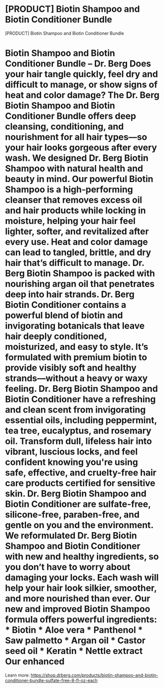 # [PRODUCT] Biotin Shampoo and Biotin Conditioner Bundle

[PRODUCT] Biotin Shampoo and Biotin Conditioner Bundle
# Biotin Shampoo and Biotin Conditioner Bundle – Dr. Berg Does your hair tangle quickly, feel dry and difficult to manage, or show signs of heat and color damage? The Dr. Berg Biotin Shampoo and Biotin Conditioner Bundle offers deep cleansing, conditioning, and nourishment for all hair types—so your hair looks gorgeous after every wash. We designed Dr. Berg Biotin Shampoo with natural health and beauty in mind. Our powerful Biotin Shampoo is a high-performing cleanser that removes excess oil and hair products while locking in moisture, helping your hair feel lighter, softer, and revitalized after every use. Heat and color damage can lead to tangled, brittle, and dry hair that’s difficult to manage. Dr. Berg Biotin Shampoo is packed with nourishing argan oil that penetrates deep into hair strands. Dr. Berg Biotin Conditioner contains a powerful blend of biotin and invigorating botanicals that leave hair deeply conditioned, moisturized, and easy to style. It’s formulated with premium biotin to provide visibly soft and healthy strands—without a heavy or waxy feeling. Dr. Berg Biotin Shampoo and Biotin Conditioner have a refreshing and clean scent from invigorating essential oils, including peppermint, tea tree, eucalyptus, and rosemary oil. Transform dull, lifeless hair into vibrant, luscious locks, and feel confident knowing you're using safe, effective, and cruelty-free hair care products certified for sensitive skin. Dr. Berg Biotin Shampoo and Biotin Conditioner are sulfate-free, silicone-free, paraben-free, and gentle on you and the environment. We reformulated Dr. Berg Biotin Shampoo and Biotin Conditioner with new and healthy ingredients, so you don’t have to worry about damaging your locks. Each wash will help your hair look silkier, smoother, and more nourished than ever. Our new and improved Biotin Shampoo formula offers powerful ingredients: * Biotin * Aloe vera * Panthenol * Saw palmetto * Argan oil * Castor seed oil * Keratin * Nettle extract Our enhanced
Learn more: https://shop.drberg.com/products/biotin-shampoo-and-biotin-conditioner-bundle-sulfate-free-8-fl-oz-each
